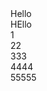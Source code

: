 <html>
    <head>
        <meta charset="utf-8">
        <link rel="icon" href="https://raw.githubusercontent.com/JT921111/testing/main/icon-flower.jpg" size="32x32"/>
        <title>Hello</title>
    </head>
    <body>
        Hello<br>
        HEllo<br>
        1<br>22<br>333<br>4444<br>55555
    </body>
</html>
